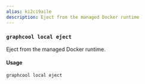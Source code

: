 ```yaml
---
alias: ki2ci9aile
description: Eject from the managed Docker runtime
---
```


### `graphcool local eject`

Eject from the managed Docker runtime.

#### Usage 

```sh
graphcool local eject
```

